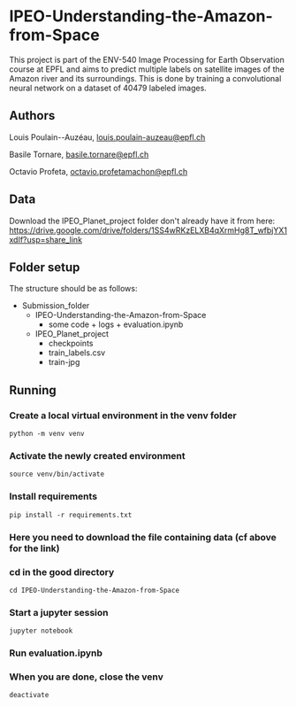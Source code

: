 # IPEO-Understanding-the-Amazon-from-Space

This project is part of the ENV-540 Image Processing for Earth Observation course at EPFL and aims to predict multiple labels on satellite images of the Amazon river and its surroundings. This is done by training a convolutional neural network on a dataset of 40479 labeled images.

## Authors

Louis Poulain--Auzéau, louis.poulain-auzeau@epfl.ch

Basile Tornare, basile.tornare@epfl.ch

Octavio Profeta, octavio.profetamachon@epfl.ch
## Data
Download the IPEO_Planet_project folder don't already have it from here:  
https://drive.google.com/drive/folders/1SS4wRKzELXB4qXrmHg8T_wfbjYX1xdIf?usp=share_link

## Folder setup
The structure should be as follows:
 - Submission_folder  
   - IPEO-Understanding-the-Amazon-from-Space  
     - some code + logs + evaluation.ipynb
   - IPEO_Planet_project  
     - checkpoints  
     - train_labels.csv
     - train-jpg

## Running
### Create a local virtual environment in the venv folder

    python -m venv venv
### Activate the newly created environment

    source venv/bin/activate
### Install requirements

    pip install -r requirements.txt
### Here you need to download the file containing data (cf above for the link)

### cd in the good directory

    cd IPEO-Understanding-the-Amazon-from-Space
### Start a jupyter session

    jupyter notebook  
### Run evaluation.ipynb
### When you are done, close the venv

    deactivate
